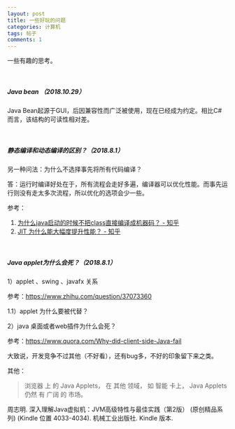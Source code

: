 ```yaml
---
layout: post
title: 一些好玩的问题
categories: 计算机
tags: 帖子
comments: 1
---
```




一些有趣的思考。



<br>

##### **Java bean （2018.10.29）**

Java Bean起源于GUI，后因兼容性而广泛被使用，现在已经成为约定。相比C#而言，该结构的可读性相对差。



<br>

##### **静态编译和动态编译的区别？（2018.8.1）**

另一种问法：为什么不选择事先将所有代码编译？

答：运行时编译好处在于，所有流程会走好多遍，编译器可以优化性能。而事先运行则没有走太多次流程，所以优化的选项会少一些。

参考：

1. [为什么java启动的时候不把class直接编译成机器码？ - 知乎](https://www.zhihu.com/question/264098743)
2. [JIT 为什么能大幅度提升性能？ - 知乎](https://www.zhihu.com/question/19672491)

<br>

##### **Java applet为什么会死？（2018.8.1）**

1）applet 、swing 、javafx 关系

参考：https://www.zhihu.com/question/37073360

1.1）applet 为什么要被代替？



2）java 桌面或者web插件为什么会死？

参考：https://www.quora.com/Why-did-client-side-Java-fail

大致说，开发竞争不过其他（不好看），还有bug多，不好的印象留下来之类。



其他：

> 浏览器 上 的 Java Applets， 在 其他 领域， 如 智能 卡上， Java Applets 仍然 有 广阔 的 市场。
>

周志明. 深入理解Java虚拟机：JVM高级特性与最佳实践（第2版） (原创精品系列) (Kindle 位置 4033-4034). 机械工业出版社. Kindle 版本. 

<p/>

